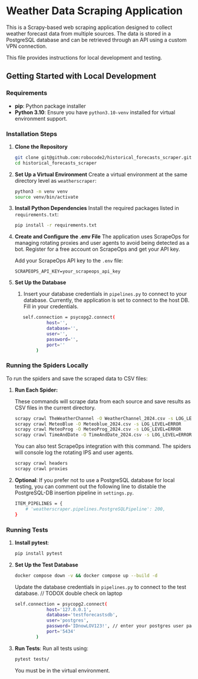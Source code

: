 # Weather Data Scraping Application

This is a Scrapy-based web scraping application designed to collect weather forecast data from multiple sources. The data is stored in a PostgreSQL database and can be retrieved through an API using a custom VPN connection. 

This file provides instructions for local development and testing.

## Getting Started with Local Development

### Requirements
- **pip**: Python package installer
- **Python 3.10**: Ensure you have `python3.10-venv` installed for virtual environment support.

### Installation Steps

1. **Clone the Repository**
    ```bash
    git clone git@github.com:robocode2/historical_forecasts_scraper.git
    cd historical_forecasts_scraper
    ```

2. **Set Up a Virtual Environment**
   Create a virtual environment at the same directory level as `weatherscraper`:
    ```bash
    python3 -m venv venv
    source venv/bin/activate
    ```

3. **Install Python Dependencies**
   Install the required packages listed in `requirements.txt`:
    ```bash
    pip install -r requirements.txt
    ```

4. **Create and Configure the .env File**
   The application uses ScrapeOps for managing rotating proxies and user agents to avoid being detected as a bot.
   Register for a free account on ScrapeOps and get your API key. 

   Add your ScrapeOps API key to the `.env` file: 
    ```plaintext
    SCRAPEOPS_API_KEY=your_scrapeops_api_key
    ```

5. **Set Up the Database**
   1. Insert your database credentials in `pipelines.py` to connect to your database. Currently, the application is set to connect to the host DB. Fill in your credentials.
    ```bash
       self.connection = psycopg2.connect(
                host='',
                database='',
                user='',
                password='',
                port=''
            )
    ```

### Running the Spiders Locally

To run the spiders and save the scraped data to CSV files:

1. **Run Each Spider:** 
   
   These commands will scrape data from each source and save results as CSV files in the current directory.
    ```bash
    scrapy crawl TheWeatherChannel -O WeatherChannel_2024.csv -s LOG_LEVEL=ERROR
    scrapy crawl MeteoBlue -O Meteoblue_2024.csv -s LOG_LEVEL=ERROR
    scrapy crawl MeteoProg -O MeteoProg_2024.csv -s LOG_LEVEL=ERROR
    scrapy crawl TimeAndDate -O TimeAndDate_2024.csv -s LOG_LEVEL=ERROR
    ```
   You can also test Scrape0ps integration with this command. The spiders will console log the rotating IPS and user agents.

    ```bash
    scrapy crawl headers
    scrapy crawl proxies
    ```
    
2. **Optional**: If you prefer not to use a PostgreSQL database for local testing, you can comment out the following line to distable the PostgreSQL-DB insertion pipeline in `settings.py`.

    ```bash
    ITEM_PIPELINES = {
        # 'weatherscraper.pipelines.PostgreSQLPipeline': 200,
    }
    ```

### Running Tests

1. **Install pytest**:
    ```bash
    pip install pytest
    ```

2. **Set Up the Test Database**
    ```bash
    docker compose down -v && docker compose up --build -d
    ```
   Update the database credentials in `pipelines.py` to connect to the test database. // TODOX double check on laptop
    ```bash
    self.connection = psycopg2.connect(
                host='127.0.0.1',
                database='testforecastsdb',
                user='postgres',
                password='IDnowLOV123!', // enter your postgres user password
                port='5434'
            )
    ```

3. **Run Tests**:
   Run all tests using:
    ```bash
    pytest tests/
    ```
    You must be in the virtual environment. 